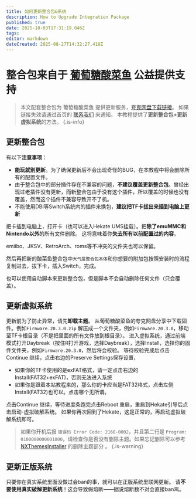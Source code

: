 ```yaml
---
title: 如何更新整合包&系统
description: How to Upgrade Integration Package
published: true
date: 2025-10-03T17:31:19.046Z
tags: 
editor: markdown
dateCreated: 2025-08-27T14:32:27.410Z
---
```


# 整合包来自于 [葡萄糖酸菜鱼](https://space.bilibili.com/604067016) 公益提供支持
> 本文配套整合包为 葡萄糖酸菜鱼 提供更新服务，[夸克网盘下载链接](https://pan.quark.cn/s/3c0d28411181)。
如果链接失效请通过首页的 [联系我们](/home) 来通知。
本教程提供了**更新整合包+更新虚拟系统**的方法。
{.is-info}

## 更新整合包
有以下**注意事项**：
- **能玩就别更新**。为了确保更新后不会出现奇怪的BUG，在本教程中将会删除所有的配置文件。
- 由于整合包中的部分插件存在不兼容的问题，**不建议覆盖更新整合包**。曾经出现过老插件没有更新，而新整合包由于没有这个插件，所以覆盖的时候也没有覆盖，然而这个插件不兼容导致开不了机。
- 不能使用DBI等Switch系统内的插件来换包，**建议把TF卡拔出来插到电脑上更新**

把卡插到电脑上，打开卡（也可以进入Hekate UMS挂载）。把**除了emuMMC和Nintendo以外**的所有文件删除。
这将意味着你**失去所有以前配置过的内容**。

emiibo、JKSV、RetroArch、roms等不冲突的文件夹也可以保留。

然后再把新的酸菜鱼整合包中`大气层整合包本体`和你想要的附加包按照安装时的流程复制进去，拔下卡，插入Switch，完成。

也可以使用自动脚本来更新整合包，但是脚本不会自动删除任何文件（只会覆盖）。

## 更新虚拟系统
更新前为了防止异常，请先**卸载主题**。
从葡萄糖酸菜鱼的夸克网盘分享中下载固件。例如`Firmware.20.3.0.zip`
解压成一个文件夹，例如`Firmware.20.3.0`，移动至TF卡根目录（不是把里面的所有文件放到根目录）。
进入虚拟系统，通过前端模式打开Daybreak（按住R打开游戏，选择Daybreak），选择Install，选择你的固件文件夹，例如`Firmware.20.3.0`，然后将会校验。
等待校验完成后点击Continue 继续，点击右边的Preserve Settings保存设置，
- 如果你的TF卡使用的是exFAT格式，请一定点击右边的Install(FAT32+exFAT)，否则无法进入系统
- 如果你是跟着本站教程来的，那么你的卡应当是FAT32格式，点击左侧Install(FAT32)也可以。点击哪个无所谓。

点击Continue 继续，等待进度条跑完点击Reboot 重启，重启到Hekate引导后点击启动-虚拟破解系统。
如果你再次回到了Hekate，这是正常的，再启动虚拟破解系统即可。

> 如果你开机后报 `错误码 Error Code: 2168-0002`，并且第二行是 `Program: 0100000000001000`，请检查你是否没有删除主题。如果忘记删除可以参考 [NXThemesInstaller](/NXThemesInstaller) 的删除主题部分 。
{.is-warning}

## 更新正版系统
只要你在真实系统里面没做过会ban的事，就可以在正版系统里联网更新。
请**不要使用真实破解更新系统**！这会导致假熔断——据说熔断数不对会直接ban鸡。